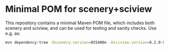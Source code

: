 # Minimal POM for scenery+sciview

This repository contains a minimal Maven POM file, which includes both scenery and sciview, and can be used for testing and sanity checks. Use e.g. as:

```bash
mvn dependency:tree -Dscenery.version=055400e -Dsciview.version=0.2.0-SNAPSHOT
```

